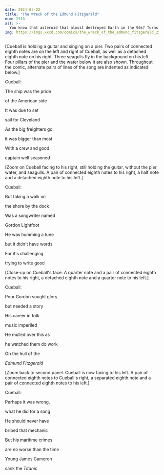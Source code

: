```yaml
---
date: 2024-03-22
title: "The Wreck of the Edmund Fitzgerald"
num: 2910
alt: >-
  You know that asteroid that almost destroyed Earth in the 90s? Turns out the whole thing was secretly created by Michael Bay, who then PAID Bruce Willis and Ben Affleck to look heroic while blowing it up!
img: https://imgs.xkcd.com/comics/the_wreck_of_the_edmund_fitzgerald_2x.png
---
```

[Cueball is holding a guitar and singing on a pier. Two pairs of connected eighth notes are on the left and right of Cueball, as well as a detached eighth note on his right. Three seagulls fly in the background on his left. Four pillars of the pier and the water below it are also shown. Throughout the comic, alternate pairs of lines of the song are indented as indicated below.]

Cueball:

The ship was the pride

of the American side

It was due to set

sail for Cleveland

As the big freighters go,

it was bigger than most

With a crew and good

captain well seasoned

[Zoom on Cueball facing to his right, still holding the guitar, without the pier, water, and seagulls. A pair of connected eighth notes to his right, a half note and a detached eighth note to his left.]

Cueball:

But taking a walk on

the shore by the dock

Was a songwriter named

Gordon Lightfoot

He was humming a tune

but it didn't have words

For it's challenging

trying to write good

[Close-up on Cueball's face. A quarter note and a pair of connected eighth notes to his right, a detached eighth note and a quarter note to his left.]

Cueball:

Poor Gordon sought glory

but needed a story

His career in folk

music imperiled

He mulled over this as

he watched them do work

On the hull of the

*Edmund Fitzgerald*

[Zoom back to second panel. Cueball is now facing to his left. A pair of connected eighth notes to Cueball's right, a separated eighth note and a pair of connected eighth notes to his left.]

Cueball:

Perhaps it was wrong,

what he did for a song

He should never have

bribed that mechanic

But his maritime crimes

are no worse than the time

Young James Cameron

sank the *Titanic*